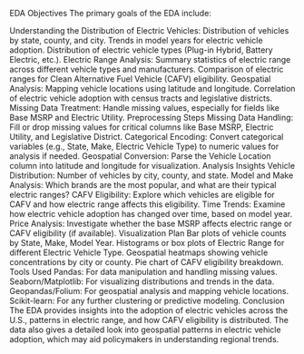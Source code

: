 EDA Objectives
The primary goals of the EDA include:

Understanding the Distribution of Electric Vehicles:
Distribution of vehicles by state, county, and city.
Trends in model years for electric vehicle adoption.
Distribution of electric vehicle types (Plug-in Hybrid, Battery Electric, etc.).
Electric Range Analysis:
Summary statistics of electric range across different vehicle types and manufacturers.
Comparison of electric ranges for Clean Alternative Fuel Vehicle (CAFV) eligibility.
Geospatial Analysis:
Mapping vehicle locations using latitude and longitude.
Correlation of electric vehicle adoption with census tracts and legislative districts.
Missing Data Treatment:
Handle missing values, especially for fields like Base MSRP and Electric Utility.
Preprocessing Steps
Missing Data Handling: Fill or drop missing values for critical columns like Base MSRP, Electric Utility, and Legislative District.
Categorical Encoding: Convert categorical variables (e.g., State, Make, Electric Vehicle Type) to numeric values for analysis if needed.
Geospatial Conversion: Parse the Vehicle Location column into latitude and longitude for visualization.
Analysis Insights
Vehicle Distribution: Number of vehicles by city, county, and state.
Model and Make Analysis: Which brands are the most popular, and what are their typical electric ranges?
CAFV Eligibility: Explore which vehicles are eligible for CAFV and how electric range affects this eligibility.
Time Trends: Examine how electric vehicle adoption has changed over time, based on model year.
Price Analysis: Investigate whether the base MSRP affects electric range or CAFV eligibility (if available).
Visualization Plan
Bar plots of vehicle counts by State, Make, Model Year.
Histograms or box plots of Electric Range for different Electric Vehicle Type.
Geospatial heatmaps showing vehicle concentrations by city or county.
Pie chart of CAFV eligibility breakdown.
Tools Used
Pandas: For data manipulation and handling missing values.
Seaborn/Matplotlib: For visualizing distributions and trends in the data.
Geopandas/Folium: For geospatial analysis and mapping vehicle locations.
Scikit-learn: For any further clustering or predictive modeling.
Conclusion
The EDA provides insights into the adoption of electric vehicles across the U.S., patterns in electric range, and how CAFV eligibility is distributed. The data also gives a detailed look into geospatial patterns in electric vehicle adoption, which may aid policymakers in understanding regional trends.

